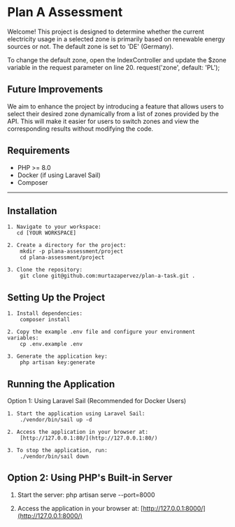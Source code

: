 # Plan A Assessment

Welcome! This project is designed to determine whether the current electricity usage in a selected zone is primarily based on renewable energy sources or not. The default zone is set to 'DE' (Germany).

To change the default zone, open the IndexController and update the $zone variable in the request parameter on line 20. request('zone', default: 'PL'); 


## Future Improvements
We aim to enhance the project by introducing a feature that allows users to select their desired zone dynamically from a list of zones provided by the API. This will make it easier for users to switch zones and view the corresponding results without modifying the code.


## Requirements  
- PHP >= 8.0  
- Docker (if using Laravel Sail)  
- Composer  

---

## Installation  
```
1. Navigate to your workspace:  
   cd [YOUR WORKSPACE]
    
2. Create a directory for the project:
    mkdir -p plana-assessment/project  
    cd plana-assessment/project  

3. Clone the repository:
    git clone git@github.com:murtazapervez/plan-a-task.git .  
```

## Setting Up the Project
```
1. Install dependencies:
    composer install  

2. Copy the example .env file and configure your environment variables:
    cp .env.example .env  

3. Generate the application key:
    php artisan key:generate  
```
## Running the Application
Option 1: Using Laravel Sail (Recommended for Docker Users)
```
1. Start the application using Laravel Sail:
    ./vendor/bin/sail up -d  

2. Access the application in your browser at:
    [http://127.0.0.1:80/](http://127.0.0.1:80/)

3. To stop the application, run:
    ./vendor/bin/sail down  
```
## Option 2: Using PHP's Built-in Server

1. Start the server:
    php artisan serve --port=8000  


2. Access the application in your browser at:
    [http://127.0.0.1:8000/](http://127.0.0.1:8000/)
